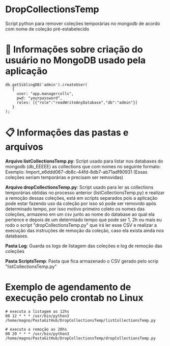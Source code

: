 # DropCollectionsTemp
Script python para remover coleções temporárias no mongodb de acordo com nome de coleção pré-estabelecido


# :hammer: Informações sobre criação do usuário no MongoDB usado pela aplicação
```
db.getSiblingDB('admin').createUser(
   {
     user: "app.managercolls",
     pwd: "yourpassword",
     roles: [{"role":"readWriteAnyDatabase","db":"admin"}]
   }
);
```


# 📋 Informações das pastas e arquivos

**Arquivo listCollectionsTemp.py**: 
Script usado para listar nos databases do mongodb (db_EEEEE) as collections que com nomes no seguinte formato: 
Exemplo: Import_e6ddd067-db8c-44fd-8db7-ab71adf80931 (Essas coleções seriam temporárias e precisam ser removidas)


**Arquivo dropCollectionsTemp.py**:
Script usado para ler as collections temporárias obtidas no processo anterior (listCollectionsTemp.py) e realizar a remoção dessas coleções, está em scripts separados pois a aplicação pode estar fazendo uso da coleção por isso só pode ser removido após determinado tempo, por isso motivo primeiro coleto os nomes das coleções, armazeno em um csv junto ao nome do database ao qual ela pertence e depois de um determiado tempo que pode ser 1, 2h ou mais eu rodo o script "dropCollectionsTemp.py" que irá ler esse CSV e realizar a execução das instruções de remoção da coleção, caso ela exista ainda nos databases.


**Pasta Log**: 
Guarda os logs de listagem das coleções e log de remoção das coleções


**Pasta ScriptsTemp**: 
Pasta que fica armazenado o CSV gerado pelo scrip "listCollectionsTemp.py"


# Exemplo de agendamento de execução pelo crontab no Linux

```
# executa a listagem as 12hs
00 12 * * * /usr/bin/python3 /home/magno/PastaGitHub/DropCollectionsTemp/listCollectionsTemp.py

# executa a remoção as 20hs
00 20 * * * /usr/bin/python3 /home/magno/PastaGitHub/DropCollectionsTemp/dropCollectionsTemp.py
```


